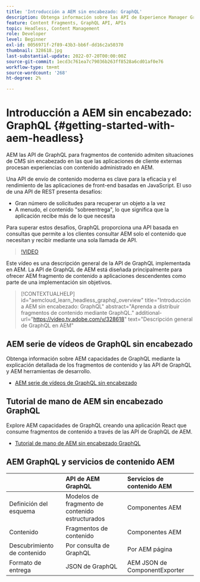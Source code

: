 ```yaml
---
title: 'Introducción a AEM sin encabezado: GraphQL'
description: Obtenga información sobre las API de Experience Manager GraphQL y sus funcionalidades.
feature: Content Fragments, GraphQL API, APIs
topic: Headless, Content Management
role: Developer
level: Beginner
exl-id: 0056971f-2f89-43b3-bb6f-dd16c2a50370
thumbnail: 328618.jpg
last-substantial-update: 2022-07-20T00:00:00Z
source-git-commit: 1ecd3c761ea7c79036b263ff8528a6cd01af0e76
workflow-type: tm+mt
source-wordcount: '268'
ht-degree: 2%

---
```


# Introducción a AEM sin encabezado: GraphQL {#getting-started-with-aem-headless}

AEM las API de GraphQL para fragmentos de contenido admiten situaciones de CMS sin encabezado en las que las aplicaciones de cliente externas procesan experiencias con contenido administrado en AEM.

Una API de envío de contenido moderna es clave para la eficacia y el rendimiento de las aplicaciones de front-end basadas en JavaScript. El uso de una API de REST presenta desafíos:

* Gran número de solicitudes para recuperar un objeto a la vez
* A menudo, el contenido &quot;sobreentrega&quot;, lo que significa que la aplicación recibe más de lo que necesita

Para superar estos desafíos, GraphQL proporciona una API basada en consultas que permite a los clientes consultar AEM solo el contenido que necesitan y recibir mediante una sola llamada de API.

>[!VIDEO](https://video.tv.adobe.com/v/328618/?quality=12&learn=on)

Este vídeo es una descripción general de la API de GraphQL implementada en AEM. La API de GraphQL de AEM está diseñada principalmente para ofrecer AEM fragmento de contenido a aplicaciones descendentes como parte de una implementación sin objetivos.

>[!CONTEXTUALHELP]
>id="aemcloud_learn_headless_graphql_overview"
>title="Introducción a AEM sin encabezado: GraphQL"
>abstract="Aprenda a distribuir fragmentos de contenido mediante GraphQL."
>additional-url="https://video.tv.adobe.com/v/328618" text="Descripción general de GraphQL en AEM"

## AEM serie de vídeos de GraphQL sin encabezado

Obtenga información sobre AEM capacidades de GraphQL mediante la explicación detallada de los fragmentos de contenido y las API de GraphQL y AEM herramientas de desarrollo.

* [AEM serie de vídeos de GraphQL sin encabezado](./video-series/modeling-basics.md)

## Tutorial de mano de AEM sin encabezado GraphQL

Explore AEM capacidades de GraphQL creando una aplicación React que consume fragmentos de contenido a través de las API de GraphQL de AEM.

* [Tutorial de mano de AEM sin encabezado GraphQL](./multi-step/overview.md)

## AEM GraphQL y servicios de contenido AEM

|  | API de AEM GraphQL | Servicios de contenido AEM |
|--------------------------------|:-----------------|:---------------------|
| Definición del esquema | Modelos de fragmento de contenido estructurados | Componentes AEM |
| Contenido | Fragmentos de contenido | Componentes AEM |
| Descubrimiento de contenido | Por consulta de GraphQL | Por AEM página |
| Formato de entrega | JSON de GraphQL | AEM JSON de ComponentExporter |

